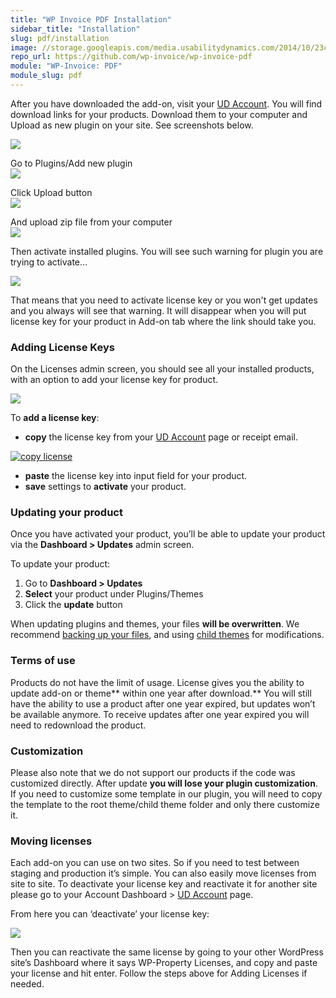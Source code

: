 ```yaml
---
title: "WP Invoice PDF Installation"
sidebar_title: "Installation"
slug: pdf/installation
image: //storage.googleapis.com/media.usabilitydynamics.com/2014/10/23c427c6-wpinvoice-extension-pdf-icon-300x300.png
repo_url: https://github.com/wp-invoice/wp-invoice-pdf
module: "WP-Invoice: PDF"
module_slug: pdf
---
```


After you have downloaded the add-on, visit your [UD Account](https://usabilitydynamics.com/account/). You will find download links for your products. Download them to your computer and Upload as new plugin on your site. See screenshots below.


[![](https://storage.googleapis.com/media.usabilitydynamics.com/2014/10/4ec21a83-downloads2.png)](//storage.googleapis.com/media.usabilitydynamics.com/2014/10/4ec21a83-downloads2.png)

Go to Plugins/Add new plugin       
[![](https://storage.googleapis.com/media.usabilitydynamics.com/2014/10/a50c3f34-add-new-plugin.png)](//storage.googleapis.com/media.usabilitydynamics.com/2014/10/a50c3f34-add-new-plugin.png)

Click Upload button   
[![](https://storage.googleapis.com/media.usabilitydynamics.com/2014/10/8a8fc288-upload-plugin.png)](//storage.googleapis.com/media.usabilitydynamics.com/2014/10/8a8fc288-upload-plugin.png)

And upload zip file from your computer  
[![](https://storage.googleapis.com/media.usabilitydynamics.com/2014/10/8d3b3337-choose-file3.png)](//storage.googleapis.com/media.usabilitydynamics.com/2014/10/8d3b3337-choose-file3.png)


Then activate installed plugins. You will see such warning for plugin you are trying to activate...

[![](https://storage.googleapis.com/media.usabilitydynamics.com/2014/10/59868557-warning2.png)](//storage.googleapis.com/media.usabilitydynamics.com/2014/10/59868557-warning2.png)


That means that you need to activate license key or you won't get updates and you always will see that warning. It will disappear when you will put license key for your product in Add-on tab where the link should take you. 

### Adding License Keys

On the Licenses admin screen, you should see all your installed products, with an option to add your license key for product.


[![](https://storage.googleapis.com/media.usabilitydynamics.com/2014/10/8b31b7c7-adding-license.png)](https://storage.googleapis.com/media.usabilitydynamics.com/2014/10/8b31b7c7-adding-license.png)

To **add a license key**:

*   **copy** the license key from your [UD Account](https://usabilitydynamics.com/account) page or receipt email.

[![copy license](https://storage.googleapis.com/media.usabilitydynamics.com/2014/10/0e51c3c9-copy-license.png)](https://storage.googleapis.com/media.usabilitydynamics.com/2014/10/0e51c3c9-copy-license.png)

*   **paste** the license key into input field for your product.
*   **save** settings to **activate** your product.

### Updating your product

Once you have activated your product, you’ll be able to update your product via the **Dashboard > Updates** admin screen.

To update your product:

1.  Go to **Dashboard > Updates**
2.  **Select** your product under Plugins/Themes
3.  Click the **update** button

When updating plugins and themes, your files **will be overwritten**. We recommend [backing up your files](http://codex.wordpress.org/Backing_Up_Your_WordPress_Files), and using [child themes](http://codex.wordpress.org/Child_Themes) for modifications.

### Terms of use 

Products do not have the limit of usage. License gives you the ability to update add-on or theme** within one year after download.** You will still have the ability to use a product after one year expired, but updates won’t be available anymore. To receive updates after one year expired you will need to redownload the product. 


### Customization

Please also note that we do not support our products if the code was customized directly. After update **you will lose your plugin customization**. If you need to customize some template in our plugin,</span> you will need to copy the template to the root theme/child theme folder and only there customize it.

### Moving licenses

Each add-on you can use on two sites. So if you need to test between staging and production it’s simple. You can also easily move licenses from site to site. To deactivate your license key and reactivate it for another site please go to your Account Dashboard > [UD Account](https://usabilitydynamics.com/account) page.

From here you can ‘deactivate’ your license key:

![](https://storage.googleapis.com/media.usabilitydynamics.com/2014/10/66a7d124-deactivate-license.png)

Then you can reactivate the same license by going to your other WordPress site’s Dashboard where it says WP-Property Licenses, and copy and paste your license and hit enter. Follow the steps above for Adding Licenses if needed. 
